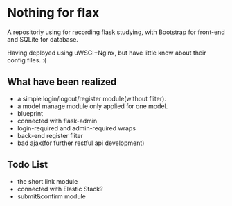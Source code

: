 # Nothing for flax

A repositoriy using for recording flask studying, with Bootstrap for front-end and SQLite for database.

Having deployed using uWSGI+Nginx, but have little know about their config files. :(

## What have been realized

* a simple login/logout/register module(without fliter).
* a model manage module only applied for one model.
* blueprint
* connected with flask-admin
* login-required and admin-required wraps
* back-end register fliter
* bad ajax(for further restful api development)

## Todo List

* the short link module
* connected with Elastic Stack?
* submit&confirm module